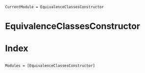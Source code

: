 ```@meta
CurrentModule = EquivalenceClassesConstructor
```

# EquivalenceClassesConstructor



# Index
```@index
```

```@autodocs
Modules = [EquivalenceClassesConstructor]
```
